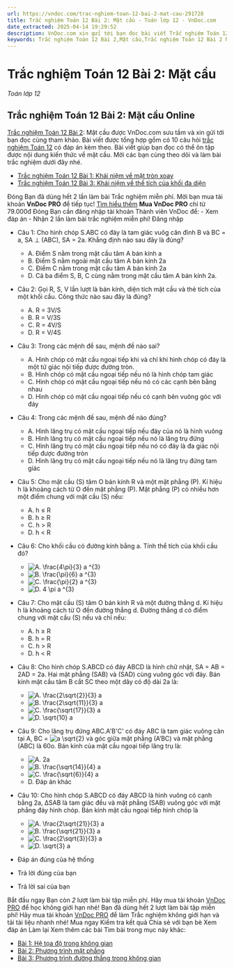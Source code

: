 ```yaml
---
url: https://vndoc.com/trac-nghiem-toan-12-bai-2-mat-cau-291728
title: Trắc nghiệm Toán 12 Bài 2: Mặt cầu - Toán lớp 12 - VnDoc.com
date_extracted: 2025-04-14 19:29:52
description: VnDoc.com xin gửi tới bạn đọc bài viết Trắc nghiệm Toán 12 Bài 2: Mặt cầu. Mời các bạn cùng tham khảo chi tiết.
keywords: Trắc nghiệm Toán 12 Bài 2,Mặt cầu,Trắc nghiệm Toán 12 Bài 2 Mặt cầu,trắc nghiệm toán 12,toán 12,toán 12 bài 2
---
```


# Trắc nghiệm Toán 12 Bài 2: Mặt cầu
 _Toán lớp 12_
## Trắc nghiệm Toán 12 Bài 2: Mặt cầu Online
[Trắc nghiệm Toán 12 Bài 2](<https://vndoc.com/trac-nghiem-toan-12-bai-2-mat-cau-291728>): Mặt cầu được VnDoc.com sưu tầm và xin gửi tới bạn đọc cùng tham khảo. Bài viết được tổng hợp gồm có 10 câu hỏi [trắc nghiệm Toán 12](<https://vndoc.com/test-mon-toan-lop12>) có đáp án kèm theo. Bài viết giúp bạn đọc có thể ôn tập được nội dung kiến thức về mặt cầu. Mời các bạn cùng theo dõi và làm bài trắc nghiệm dưới đây nhé.
  * [Trắc nghiệm Toán 12 Bài 1: Khái niệm về mặt tròn xoay](<https://vndoc.com/trac-nghiem-toan-12-bai-1-khai-niem-ve-mat-tron-xoay-291724>)
  * [Trắc nghiệm Toán 12 Bài 3: Khái niệm về thể tích của khối đa diện](<https://vndoc.com/trac-nghiem-toan-12-bai-3-khai-niem-ve-the-tich-cua-khoi-da-dien-291722>)

Đóng
Bạn đã dùng hết 2 lần làm bài Trắc nghiệm miễn phí. Mời bạn mua tài khoản **VnDoc PRO** để tiếp tục\! [Tìm hiểu thêm](</pro>)
**Mua VnDoc PRO** chỉ từ 79.000đ
Đóng
Bạn cần đăng nhập tài khoản Thành viên VnDoc để:
\- Xem đáp án
\- Nhận 2 lần làm bài trắc nghiệm miễn phí\!
Đăng nhập 
  * Câu 1:
Cho hình chóp S.ABC có đáy là tam giác vuôg cân đỉnh B và BC = a, SA ⊥ \(ABC\), SA = 2a. Khẳng định nào sau đây là đúng?
    * A. Điểm S nằm trong mặt cầu tâm A bán kính a
    * B. Điểm S nằm ngoài mặt cầu tâm A bán kính 2a
    * C. Điểm C nằm trong mặt cầu tâm A bán kính 2a
    * D. Cả ba điểm S, B, C cùng nằm trong mặt cầu tâm A bán kính 2a.
  * Câu 2:
Gọi R, S, V lần lượt là bán kính, diện tích mặt cầu và thẻ tích của một khối cầu. Công thức nào sau đây là đúng?
    * A. R = 3V/S
    * B. R = V/3S
    * C. R = 4V/S
    * D. R = V/4S
  * Câu 3:
Trong các mệnh đề sau, mệnh đề nào sai?
    * A. Hình chóp có mặt cầu ngoại tiếp khi và chỉ khi hình chóp có đáy là một tứ giác nội tiếp được đường tròn.
    * B. Hình chóp có mặt cầu ngoại tiếp nếu nó là hình chóp tam giác
    * C. Hình chóp có mặt cầu ngoại tiếp nếu nó có các cạnh bên bằng nhau
    * D. Hình chóp có mặt cầu ngoại tiếp nếu có cạnh bên vuông góc với đáy
  * Câu 4:
Trong các mệnh đề sau, mệnh đề nào đúng?
    * A. Hình lăng trụ có mặt cầu ngoại tiếp nếu đáy của nó là hình vuông
    * B. Hình lăng trụ có mặt cầu ngoại tiếp nếu nó là lăng trụ đứng
    * C. Hình lăng trụ có mặt cầu ngoại tiếp nếu nó có đáy là đa giác nội tiếp được đường tròn
    * D. Hình lăng trụ có mặt cầu ngoại tiếp nếu nó là lăng trụ đứng tam giác
  * Câu 5:
Cho mặt cầu \(S\) tâm O bán kính R và một mặt phẳng \(P\). Kí hiệu h là khoảng cách từ O đến mặt phẳng \(P\). Mặt phẳng \(P\) có nhiều hơn một điểm chung với mặt cầu \(S\) nếu:
    * A. h ≤ R
    * B. h ≥ R
    * C. h > R
    * D. h < R
  * Câu 6:
Cho khối cầu có đường kính bằng a. Tính thể tích của khối cầu đó?
    * ![A. \\frac{4\\pi}{3} a ^{3}](https://tex.vdoc.vn?tex=A.%20%5Cfrac%7B4%5Cpi%7D%7B3%7D%20a%20%5E%7B3%7D)
    * ![B. \\frac{\\pi}{6} a ^{3}](https://tex.vdoc.vn?tex=B.%20%5Cfrac%7B%5Cpi%7D%7B6%7D%20a%20%5E%7B3%7D)
    * ![C. \\frac{\\pi}{2} a ^{3}](https://tex.vdoc.vn?tex=C.%20%5Cfrac%7B%5Cpi%7D%7B2%7D%20a%20%5E%7B3%7D)
    * ![D. 4 \\pi a ^{3}](https://tex.vdoc.vn?tex=D.%204%20%5Cpi%20a%20%5E%7B3%7D)
  * Câu 7:
Cho mặt cầu \(S\) tâm O bán kính R và một đường thẳng d. Kí hiệu h là khoảng cách từ O đến đường thẳng d. Đường thẳng d có điểm chung với mặt cầu \(S\) nếu và chỉ nếu:
    * A. h ≥ R
    * B. h = R
    * C. h > R
    * D. h < R
  * Câu 8:
Cho hình chóp S.ABCD có đáy ABCD là hình chữ nhật, SA = AB = 2AD = 2a. Hai mặt phẳng \(SAB\) và \(SAD\) cùng vuông góc với đáy. Bán kính mặt cầu tâm B cắt SC theo một dây có độ dài 2a là:
    * ![A. \\frac{2\\sqrt{2}}{3} a](https://tex.vdoc.vn?tex=A.%20%5Cfrac%7B2%5Csqrt%7B2%7D%7D%7B3%7D%20a)
    * ![B. \\frac{2\\sqrt{11}}{3} a](https://tex.vdoc.vn?tex=B.%20%5Cfrac%7B2%5Csqrt%7B11%7D%7D%7B3%7D%20a)
    * ![C. \\frac{\\sqrt{17}}{3} a](https://tex.vdoc.vn?tex=C.%20%5Cfrac%7B%5Csqrt%7B17%7D%7D%7B3%7D%20a)
    * ![D. \\sqrt{10} a](https://tex.vdoc.vn?tex=D.%20%5Csqrt%7B10%7D%20a)
  * Câu 9:
Cho lăng trụ đứng ABC.A'B'C' có đáy ABC là tam giác vuông cân tại A, BC = ![a \\sqrt{2}](https://tex.vdoc.vn?tex=a%20%5Csqrt%7B2%7D) và góc giữa mặt phẳng \(A’BC\) và mặt phẳng \(ABC\) là 60o. Bán kính của mặt cầu ngoại tiếp lăng trụ là:
    * ![A. 2a](https://tex.vdoc.vn?tex=A.%202a)
    * ![B. \\frac{\\sqrt{14}}{4} a](https://tex.vdoc.vn?tex=B.%20%5Cfrac%7B%5Csqrt%7B14%7D%7D%7B4%7D%20a)
    * ![C. \\frac{\\sqrt{6}}{4} a](https://tex.vdoc.vn?tex=C.%20%5Cfrac%7B%5Csqrt%7B6%7D%7D%7B4%7D%20a)
    * D. Đáp án khác
  * Câu 10:
Cho hình chóp S.ABCD có đáy ABCD là hình vuông có cạnh bằng 2a, ΔSAB là tam giác đều và mặt phẳng \(SAB\) vuông góc với mặt phẳng đáy hình chóp. Bán kính mặt cầu ngoại tiếp hình chóp là
    * ![A. \\frac{2\\sqrt{21}}{3} a](https://tex.vdoc.vn?tex=A.%20%5Cfrac%7B2%5Csqrt%7B21%7D%7D%7B3%7D%20a)
    * ![B. \\frac{\\sqrt{21}}{3} a](https://tex.vdoc.vn?tex=B.%20%5Cfrac%7B%5Csqrt%7B21%7D%7D%7B3%7D%20a)
    * ![C. \\frac{2\\sqrt{3}}{3} a](https://tex.vdoc.vn?tex=C.%20%5Cfrac%7B2%5Csqrt%7B3%7D%7D%7B3%7D%20a)
    * ![D. \\sqrt{3} a](https://tex.vdoc.vn?tex=D.%20%5Csqrt%7B3%7D%20a)

  * Đáp án đúng của hệ thống
  * Trả lời đúng của bạn
  * Trả lời sai của bạn

Bắt đầu ngay
Bạn còn _2_ lượt làm bài tập miễn phí. Hãy mua tài khoản [VnDoc PRO](</pro>) để học không giới hạn nhé\!  Bạn đã dùng hết 2 lượt làm bài tập miễn phí\! Hãy mua tài khoản [VnDoc PRO](</pro>) để làm Trắc nghiệm không giới hạn và tải tài liệu nhanh nhé\!  Mua ngay
Kiểm tra kết quả Chia sẻ với bạn bè Xem đáp án Làm lại
Xem thêm các bài Tìm bài trong mục này khác:
  * [Bài 1: Hệ tọa độ trong không gian](</trac-nghiem-toan-12-bai-1-he-toa-do-trong-khong-gian-291730>)
  * [Bài 2: Phương trình mặt phẳng](</trac-nghiem-toan-12-bai-2-phuong-trinh-mat-phang-291734>)
  * [Bài 3: Phương trình đường thẳng trong không gian](</trac-nghiem-toan-12-bai-3-phuong-trinh-duong-thang-trong-khong-gian-291735>)

